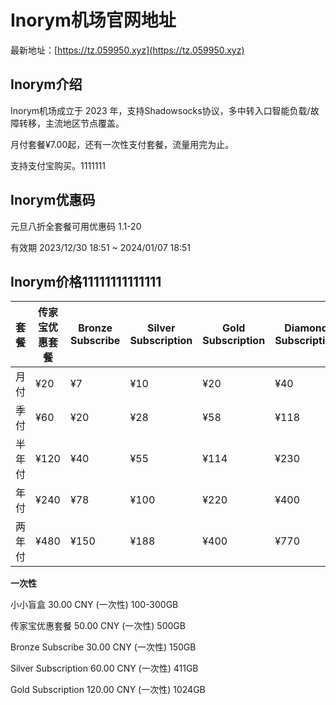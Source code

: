 # Inorym机场官网地址

最新地址：[https://tz.059950.xyz](https://tz.059950.xyz)

## Inorym介绍

Inorym机场成立于 2023 年，支持Shadowsocks协议，多中转入口智能负载/故障转移，主流地区节点覆盖。

月付套餐¥7.00起，还有一次性支付套餐，流量用完为止。

支持支付宝购买。1111111

## Inorym优惠码

元旦八折全套餐可用优惠码    1.1-20

有效期  2023/12/30 18:51 ~ 2024/01/07 18:51

## Inorym价格11111111111111

|套餐|传家宝优惠套餐|Bronze Subscribe|Silver Subscription|Gold Subscription|Diamond Subscription|
|----|----|----|----|----|----|
|月付|¥20|¥7|¥10|¥20|¥40|
|季付|¥60|¥20|¥28|¥58|¥118|
|半年付|¥120|¥40|¥55|¥114|¥230|
|年付|¥240|¥78|¥100|¥220|¥400|
|两年付|¥480|¥150|¥188|¥400|¥770|

**一次性**

小小盲盒 30.00 CNY (一次性) 100-300GB

传家宝优惠套餐 50.00 CNY (一次性) 500GB

Bronze Subscribe 30.00 CNY (一次性) 150GB

Silver Subscription 60.00 CNY (一次性) 411GB

Gold Subscription 120.00 CNY (一次性) 1024GB
